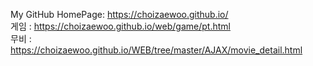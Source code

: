 My GitHub HomePage: https://choizaewoo.github.io/ <br>
게임 :   https://choizaewoo.github.io/web/game/pt.html <br>
무비 : https://choizaewoo.github.io/WEB/tree/master/AJAX/movie_detail.html




 
